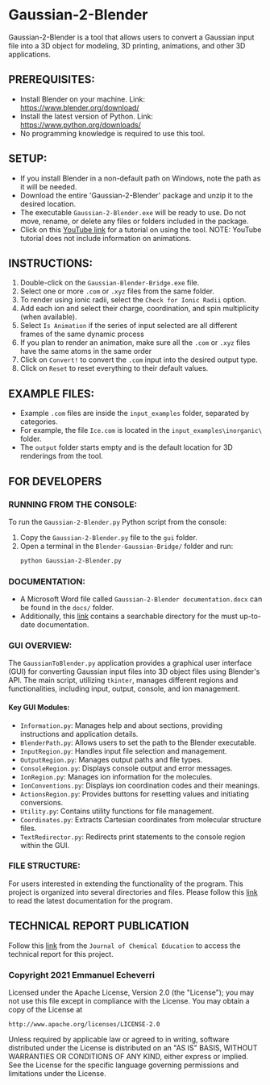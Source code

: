 ﻿# Gaussian-2-Blender

Gaussian-2-Blender is a tool that allows users to convert a Gaussian input file into a 3D object for modeling, 3D printing, animations, and other 3D applications.

## PREREQUISITES:
- Install Blender on your machine. Link: https://www.blender.org/download/
- Install the latest version of Python. Link: https://www.python.org/downloads/
- No programming knowledge is required to use this tool.

## SETUP:
- If you install Blender in a non-default path on Windows, note the path as it will be needed.
- Download the entire 'Gaussian-2-Blender' package and unzip it to the desired location.
- The executable `Gaussian-2-Blender.exe` will be ready to use. Do not move, rename, or delete any files or folders included in the package.
- Click on this [YouTube link](https://youtu.be/w_bsJ7daaas) for a tutorial on using the tool. NOTE: YouTube tutorial does not include information on animations.

## INSTRUCTIONS:
1. Double-click on the `Gaussian-Blender-Bridge.exe` file.
2. Select one or more `.com` or `.xyz` files from the same folder.
3. To render using ionic radii, select the `Check for Ionic Radii` option.
4. Add each ion and select their charge, coordination, and spin multiplicity (when available).
5. Select `Is Animation` if the series of input selected are all different frames of the same dynamic process
6. If you plan to render an animation, make sure all the `.com` or `.xyz` files have the same atoms in the same order
7. Click on `Convert!` to convert the `.com` input into the desired output type.
8. Click on `Reset` to reset everything to their default values.

## EXAMPLE FILES:
- Example `.com` files are inside the `input_examples` folder, separated by categories.
- For example, the file `Ice.com` is located in the `input_examples\inorganic\` folder.
- The `output` folder starts empty and is the default location for 3D renderings from the tool.

## FOR DEVELOPERS

### RUNNING FROM THE CONSOLE:
To run the `Gaussian-2-Blender.py` Python script from the console:
1. Copy the `Gaussian-2-Blender.py` file to the `gui` folder.
2. Open a terminal in the `Blender-Gaussian-Bridge/` folder and run:
   ```bash
   python Gaussian-2-Blender.py
    ```

### DOCUMENTATION:
- A Microsoft Word file called `Gaussian-2-Blender documentation.docx` can be found in the `docs/` folder.
- Additionally, this [link](https://gaussian-2-blender.readthedocs.io/en/latest/index.html) contains a searchable directory for the must up-to-date documentation.

### GUI OVERVIEW:
The `GaussianToBlender.py` application provides a graphical user interface (GUI) for converting Gaussian input files into 3D object files using Blender's API. The main script, utilizing `tkinter`, manages different regions and functionalities, including input, output, console, and ion management.

#### Key GUI Modules:
- `Information.py`: Manages help and about sections, providing instructions and application details.
- `BlenderPath.py`: Allows users to set the path to the Blender executable.
- `InputRegion.py`: Handles input file selection and management.
- `OutputRegion.py`: Manages output paths and file types.
- `ConsoleRegion.py`: Displays console output and error messages.
- `IonRegion.py`: Manages ion information for the molecules.
- `IonConventions.py`: Displays ion coordination codes and their meanings.
- `ActionsRegion.py`: Provides buttons for resetting values and initiating conversions.
- `Utility.py`: Contains utility functions for file management.
- `Coordinates.py`: Extracts Cartesian coordinates from molecular structure files.
- `TextRedirector.py`: Redirects print statements to the console region within the GUI.

### FILE STRUCTURE:
For users interested in extending the functionality of the program. This project is organized into several directories and files. Please follow this [link](https://gaussian-2-blender.readthedocs.io/en/latest/index.html) to read the latest documentation for the program.


## TECHNICAL REPORT PUBLICATION
Follow this [link](https://doi.org/10.1021/acs.jchemed.1c00515) from the `Journal of Chemical Education` to access the technical report for this project. 
    

### Copyright 2021 Emmanuel Echeverri

Licensed under the Apache License, Version 2.0 (the "License");
you may not use this file except in compliance with the License.
You may obtain a copy of the License at

    http://www.apache.org/licenses/LICENSE-2.0

Unless required by applicable law or agreed to in writing, software
distributed under the License is distributed on an "AS IS" BASIS,
WITHOUT WARRANTIES OR CONDITIONS OF ANY KIND, either express or implied.
See the License for the specific language governing permissions and
limitations under the License.
